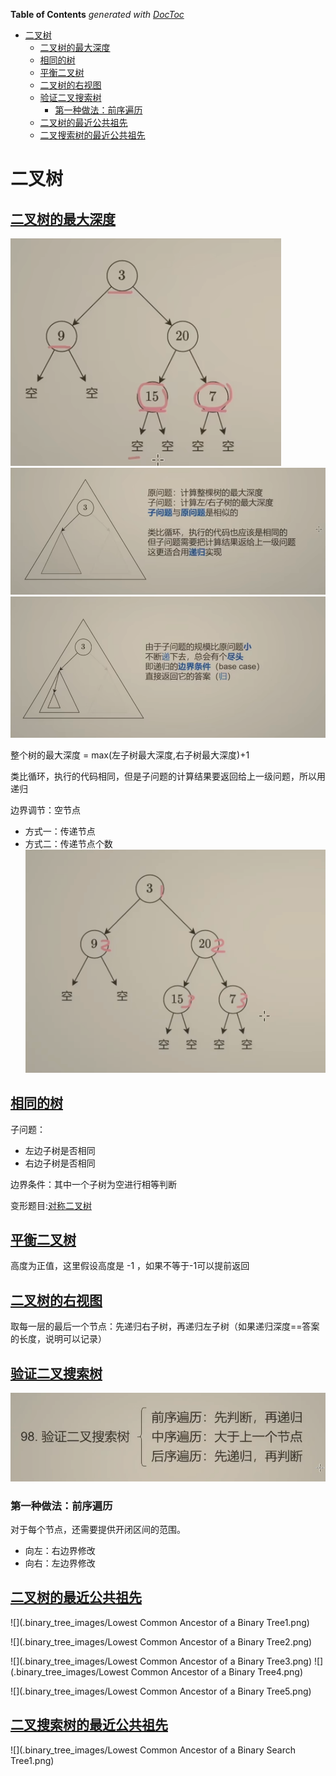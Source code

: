<!-- START doctoc generated TOC please keep comment here to allow auto update -->
<!-- DON'T EDIT THIS SECTION, INSTEAD RE-RUN doctoc TO UPDATE -->
**Table of Contents**  *generated with [DocToc](https://github.com/thlorenz/doctoc)*

- [二叉树](#%E4%BA%8C%E5%8F%89%E6%A0%91)
  - [二叉树的最大深度](#%E4%BA%8C%E5%8F%89%E6%A0%91%E7%9A%84%E6%9C%80%E5%A4%A7%E6%B7%B1%E5%BA%A6)
  - [相同的树](#%E7%9B%B8%E5%90%8C%E7%9A%84%E6%A0%91)
  - [平衡二叉树](#%E5%B9%B3%E8%A1%A1%E4%BA%8C%E5%8F%89%E6%A0%91)
  - [二叉树的右视图](#%E4%BA%8C%E5%8F%89%E6%A0%91%E7%9A%84%E5%8F%B3%E8%A7%86%E5%9B%BE)
  - [验证二叉搜索树](#%E9%AA%8C%E8%AF%81%E4%BA%8C%E5%8F%89%E6%90%9C%E7%B4%A2%E6%A0%91)
    - [第一种做法：前序遍历](#%E7%AC%AC%E4%B8%80%E7%A7%8D%E5%81%9A%E6%B3%95%E5%89%8D%E5%BA%8F%E9%81%8D%E5%8E%86)
  - [二叉树的最近公共祖先](#%E4%BA%8C%E5%8F%89%E6%A0%91%E7%9A%84%E6%9C%80%E8%BF%91%E5%85%AC%E5%85%B1%E7%A5%96%E5%85%88)
  - [二叉搜索树的最近公共祖先](#%E4%BA%8C%E5%8F%89%E6%90%9C%E7%B4%A2%E6%A0%91%E7%9A%84%E6%9C%80%E8%BF%91%E5%85%AC%E5%85%B1%E7%A5%96%E5%85%88)

<!-- END doctoc generated TOC please keep comment here to allow auto update -->

# 二叉树


## [二叉树的最大深度](104_maximum_depth_of_binary_tree_test.go)
![](.binary_tree_images/max_binary_tree_depth0.png)
![](.binary_tree_images/max_binary_tree_depth1.png)
![](.binary_tree_images/max_binary_tree_depth2.png)

整个树的最大深度 = max(左子树最大深度,右子树最大深度)+1

类比循环，执行的代码相同，但是子问题的计算结果要返回给上一级问题，所以用递归 

边界调节：空节点


- 方式一：传递节点
- 方式二：传递节点个数
![](.binary_tree_images/maximun_depth4.png)


## [相同的树](100_same_tree_test.go)

子问题：
- 左边子树是否相同
- 右边子树是否相同

边界条件：其中一个子树为空进行相等判断


变形题目:[对称二叉树](101_symmetric_tree_test.go)


## [平衡二叉树](110_balanced_binary_tree_test.go)

高度为正值，这里假设高度是 -1 ，如果不等于-1可以提前返回


## [二叉树的右视图](199_binary_tree_right_side_view_test.go)
取每一层的最后一个节点：先递归右子树，再递归左子树（如果递归深度==答案的长度，说明可以记录）



## [验证二叉搜索树](98_validate_binary_search_tree_test.go)
![](.binary_tree_images/isValidBST1.png)



### 第一种做法：前序遍历
对于每个节点，还需要提供开闭区间的范围。
- 向左：右边界修改
- 向右：左边界修改


## [二叉树的最近公共祖先](236_lowest_common_ancestor_of_a_binary_tree_test.go)

![](.binary_tree_images/Lowest Common Ancestor of a Binary Tree1.png)

![](.binary_tree_images/Lowest Common Ancestor of a Binary Tree2.png)

![](.binary_tree_images/Lowest Common Ancestor of a Binary Tree3.png)
![](.binary_tree_images/Lowest Common Ancestor of a Binary Tree4.png)

![](.binary_tree_images/Lowest Common Ancestor of a Binary Tree5.png)


## [二叉搜索树的最近公共祖先](235_lowest_common_ancestor_of_a_binary_search_tree_test.go)

![](.binary_tree_images/Lowest Common Ancestor of a Binary Search Tree1.png)

